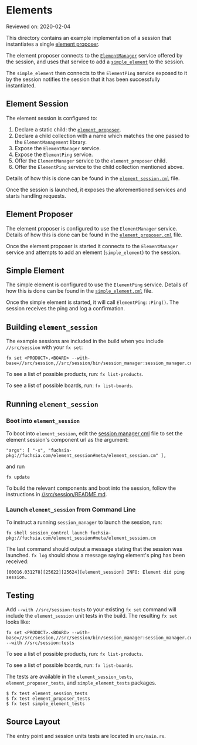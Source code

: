 # Elements

Reviewed on: 2020-02-04

This directory contains an example implementation of a session that instantiates a single [element proposer](./element_proposer/README.md).

The element proposer connects to the [`ElementManager`](//sdk/fidl/fuchsia.session/element_manager.fidl) service offered by the session, and uses that service to add a [`simple_element`](./simple_element/README.md) to the session.

The `simple_element` then connects to the `ElementPing` service exposed to it by the session notifies the session that it has been successfully instantiated.

## Element Session

The element session is configured to:

  1. Declare a static child: the [`element_proposer`](./element_proposer/README.md).
  2. Declare a child collection with a name which matches the one passed to the `ElementManagement` library.
  3. Expose the `ElementManager` service.
  4. Expose the `ElementPing` service.
  5. Offer the `ElementManager` service to the `element_proposer` child.
  6. Offer the `ElementPing` service to the child collection mentioned above.

Details of how this is done can be found in the [`element_session.cml`](./element_session/meta/element_session.cml) file.

Once the session is launched, it exposes the aforementioned services and starts
handling requests.

## Element Proposer

The element proposer is configured to use the `ElementManager` service. Details of how this is done can be found in the [`element_proposer.cml`]() file.

Once the element proposer is started it connects to the `ElementManager` service
and attempts to add an element (`simple_element`) to the session.

## Simple Element

The simple element is configured to use the `ElementPing` service. Details of how this is done can be found in the [`simple_element.cml`](./simple_element/meta/simple_element.cml) file.

Once the simple element is started, it will call `ElementPing::Ping()`. The
session receives the ping and log a confirmation.

## Building `element_session`

The example sessions are included in the build when you include `//src/session` with your `fx set`:

```
fx set <PRODUCT>.<BOARD> --with-base=//src/session,//src/session/bin/session_manager:session_manager.config
```

To see a list of possible products, run: `fx list-products`.

To see a list of possible boards, run: `fx list-boards`.

## Running `element_session`
### Boot into `element_session`

To boot into `element_session`, edit the [session manager cml](//src/session/bin/session_manager/meta/session_manager.cml) file to set the element session's component url as the argument:
```
"args": [ "-s", "fuchsia-pkg://fuchsia.com/element_session#meta/element_session.cm" ],
```
and run
```
fx update
```

To build the relevant components and boot into the session, follow the
instructions in [//src/session/README.md](//src/session/README.md).

### Launch `element_session` from Command Line

To instruct a running `session_manager` to launch the session, run:
```
fx shell session_control launch fuchsia-pkg://fuchsia.com/element_session#meta/element_session.cm
```

The last command should output a message stating that the session was launched.
`fx log` should show a message saying element's ping has been received:

```
[00016.031278][25622][25624][element_session] INFO: Element did ping session.
```

## Testing

Add `--with //src/session:tests` to your existing `fx set` command will include  the `element_session` unit tests in the build. The resulting `fx set` looks like:
```
fx set <PRODUCT>.<BOARD> --with-base=//src/session,//src/session/bin/session_manager:session_manager.config --with //src/session:tests
```
To see a list of possible products, run: `fx list-products`.

To see a list of possible boards, run: `fx list-boards`.

The tests are available in the `element_session_tests`, `element_proposer_tests`, and `simple_element_tests` packages.
```
$ fx test element_session_tests
$ fx test element_proposer_tests
$ fx test simple_element_tests
```

## Source Layout

The entry point and session units tests are located in `src/main.rs`.
